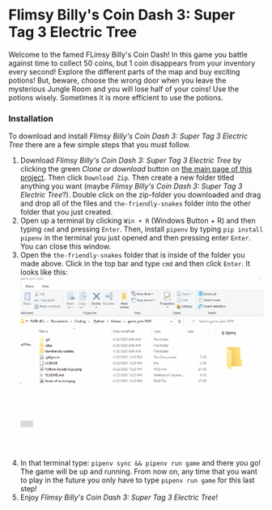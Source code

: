 # Flimsy Billy's Coin Dash 3: Super Tag 3 Electric Tree
Welcome to the famed FLimsy Billy's Coin Dash! In this game you battle against time to collect 50 coins, but 1 coin
disappears from your inventory every second! Explore the different parts of the map and buy exciting potions! But, 
beware, choose the wrong door when you leave the mysterious Jungle Room and you will lose half of your coins! Use the
potions wisely. Sometimes it is more efficient to use the potions.

### Installation
To download and install *Flimsy Billy's Coin Dash 3: Super Tag 3 Electric Tree* there are a few simple steps that you
must follow.
1) Download *Flimsy Billy's Coin Dash 3: Super Tag 3 Electric Tree* by clicking the green *Clone or download* button on
[the main page of this project](https://github.com/CodeForeverAndEver/game-jam-2020). Then click `Download Zip`. Then
create a new folder titled anything you want (maybe *Flimsy Billy's Coin Dash 3: Super Tag 3 Electric Tree*?). Double 
click on the zip-folder you downloaded and drag and drop all of the files and `the-friendly-snakes` folder into the other 
folder that you just created.
2) Open up a terminal by clicking `Win + R` (Windows Button + R) and then typing `cmd` and pressing `Enter`. Then, install `pipenv` by typing
`pip install pipenv` in the terminal you just opened and then pressing enter `Enter`. You can close this window.
3) Open the `the-friendly-snakes` folder that is inside of the folder you made above. Click in the top bar and type `cmd`
and then click `Enter`. It looks like this: ![How To Open CMD](StuffForREADME/cmd.gif)
4) In that terminal type: `pipenv sync && pipenv run game` and there you go! The game will be up and running. From now on,
any time that you want to play in the future you only have to type `pipenv run game` for this last step!
5) Enjoy *Flimsy Billy's Coin Dash 3: Super Tag 3 Electric Tree*!